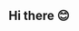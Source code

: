 ## Hi there 😊 

<!--
**Polok-Chowdhury/Polok-Chowdhury** is a ✨ _special_ ✨ repository because its `README.md` (this file) appears on your GitHub profile.

Here are some ideas to get you started:

- 🔭 I’m currently working on ...
- 🌱 I’m currently learning ..
- ✌️ I’m looking to collaborate on ...
- 🫶 I’m looking for help with ..
- 🦾 Ask me about ...
- ✍️ How to reach me: ..
- 🐰 He: ...
- ⚡ seriously: ...

